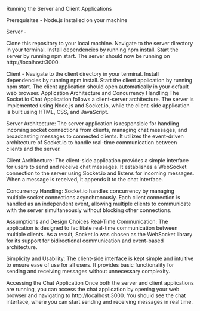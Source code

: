 Running the Server and Client Applications

Prerequisites - 
Node.js installed on your machine

Server - 

Clone this repository to your local machine.
Navigate to the server directory in your terminal.
Install dependencies by running npm install.
Start the server by running npm start.
The server should now be running on http://localhost:3000.

Client - 
Navigate to the client directory in your terminal.
Install dependencies by running npm install.
Start the client application by running npm start.
The client application should open automatically in your default web browser.
Application Architecture and Concurrency Handling
The Socket.io Chat Application follows a client-server architecture. The server is implemented using Node.js and Socket.io, while the client-side application is built using HTML, CSS, and JavaScript.


Server Architecture: The server application is responsible for handling incoming socket connections from clients, managing chat messages, and broadcasting messages to connected clients. It utilizes the event-driven architecture of Socket.io to handle real-time communication between clients and the server.

Client Architecture: The client-side application provides a simple interface for users to send and receive chat messages. It establishes a WebSocket connection to the server using Socket.io and listens for incoming messages. When a message is received, it appends it to the chat interface.

Concurrency Handling: Socket.io handles concurrency by managing multiple socket connections asynchronously. Each client connection is handled as an independent event, allowing multiple clients to communicate with the server simultaneously without blocking other connections.

Assumptions and Design Choices
Real-Time Communication: The application is designed to facilitate real-time communication between multiple clients. As a result, Socket.io was chosen as the WebSocket library for its support for bidirectional communication and event-based architecture.

Simplicity and Usability: The client-side interface is kept simple and intuitive to ensure ease of use for all users. It provides basic functionality for sending and receiving messages without unnecessary complexity.

Accessing the Chat Application
Once both the server and client applications are running, you can access the chat application by opening your web browser and navigating to http://localhost:3000. You should see the chat interface, where you can start sending and receiving messages in real time.

